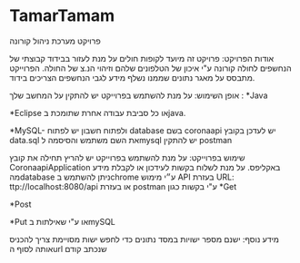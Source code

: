 # TamarTamam
פרויקט מערכת ניהול קורונה

אודות הפרויקט:
פרויקט זה מיועד לקופות חולים על מנת לעזור בבידוד קבוצתי של הנחשפים לחולה קורונה ע"י איכון של הטלפונים שלהם וזיהוי הנ.צ של החולה.
הפרוייקט מתבסס על מאגר נתונים שממנו נשלף מידע לגבי הנחשפים הצריכים בידוד.

אופן השימוש:
 על מנת להשתמש בפרוייקט 
יש להתקין על המחשב שלך :
*Java

*Eclipse או כל סביבת עבודה אחרת שתומכת בjava.

*MySQL- ולפתוח חשבון
יש לפתוח database בשם coronaapi
יש לעדכן בקובץ data.sql את השם משתמש והסיסמה לmysql
יש להתקין postman

שימוש בפרוייקט:
על מנת להשתמש בפרוייקט יש להריץ תחילה את קובץ CoronaapiApplication באקליפס.
על מנת לשלוח בקשות לעידכון או לקבלת מידע מהdatabase ניתן להשתמש בchrome ע״י מימוש API בעזרת  URL: ttp://localhost:8080/api  או בעזרת postman ע"י בקשות כגון
*Get

*Post

*Put
או ע"י שאילתות בmySQL 


מידע נוסף:
ישנם מספר ישויות במסד נתונים
כדי לחפש ישות מסויימת צריך להכניס אותה לסוף הurl שנכתב קודם
